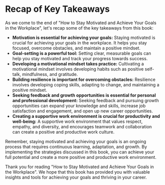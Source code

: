Recap of Key Takeaways
==================================

As we come to the end of "How to Stay Motivated and Achieve Your Goals in the Workplace", let's recap some of the key takeaways from this book:

* **Motivation is essential for achieving your goals:** Staying motivated is crucial for achieving your goals in the workplace. It helps you stay focused, overcome obstacles, and maintain a positive mindset.
* **Goal-setting is a powerful tool:** Setting clear, measurable goals can help you stay motivated and track your progress towards success.
* **Developing a motivational mindset takes practice:** Cultivating a motivational mindset involves developing habits such as positive self-talk, mindfulness, and gratitude.
* **Building resilience is important for overcoming obstacles:** Resilience involves developing coping skills, adapting to change, and maintaining a positive mindset.
* **Seeking feedback and growth opportunities is essential for personal and professional development:** Seeking feedback and pursuing growth opportunities can expand your knowledge and skills, increase job satisfaction and engagement, and open up new career opportunities.
* **Creating a supportive work environment is crucial for productivity and well-being:** A supportive work environment that values respect, empathy, and diversity, and encourages teamwork and collaboration can create a positive and productive work culture.

Remember, staying motivated and achieving your goals is an ongoing process that requires continuous learning, adaptation, and growth. By implementing the strategies discussed in this book, you can achieve your full potential and create a more positive and productive work environment.

Thank you for reading "How to Stay Motivated and Achieve Your Goals in the Workplace". We hope that this book has provided you with valuable insights and tools for achieving your goals and thriving in your career.
